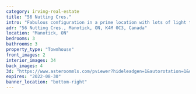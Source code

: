 ```yaml
---
category: irving-real-estate
title: "56 Nutting Cres."
intro: "Fabulous configuration in a prime location with lots of light throughout the home."
adr: "56 Nutting Cres., Manotick, ON, K4M 0C3, Canada"
location: "Manotick, ON"
bedrooms: 3
bathrooms: 3
property_type: "Townhouse"
front_images: 2
interior_images: 34
back_images: 4
3d: "https://www.asteroommls.com/pviewer?hideleadgen=1&autorotation=1&defaultviewdollhouse=0&showdollhousehotspot=1&stopbgaudio=1&autonav=0&token=1RDaCHNtSE6BcGIgw9CMUw"
expires: "2022-08-30"
banner_location: "bottom-right"
---
```

